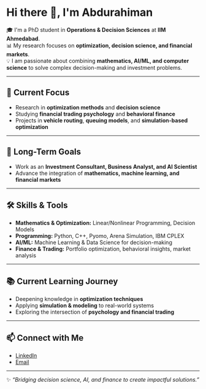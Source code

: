 # Hi there 👋, I'm Abdurahiman  

🎓 I'm a PhD student in **Operations & Decision Sciences** at **IIM Ahmedabad**.  
📊 My research focuses on **optimization, decision science, and financial markets**.  
💡 I am passionate about combining **mathematics, AI/ML, and computer science** to solve complex decision-making and investment problems.  

---

## 🔬 Current Focus
- Research in **optimization methods** and **decision science**  
- Studying **financial trading psychology** and **behavioral finance**  
- Projects in **vehicle routing**, **queuing models**, and **simulation-based optimization**  

---

## 🌱 Long-Term Goals
- Work as an **Investment Consultant, Business Analyst, and AI Scientist**  
- Advance the integration of **mathematics, machine learning, and financial markets**  

---

## 🛠️ Skills & Tools
- **Mathematics & Optimization:** Linear/Nonlinear Programming, Decision Models  
- **Programming:** Python, C++, Pyomo, Arena Simulation, IBM CPLEX  
- **AI/ML:** Machine Learning & Data Science for decision-making  
- **Finance & Trading:** Portfolio optimization, behavioral insights, market analysis  

---

## 📚 Current Learning Journey
- Deepening knowledge in **optimization techniques**  
- Applying **simulation & modeling** to real-world systems  
- Exploring the intersection of **psychology and financial trading**  

---

## 📫 Connect with Me
- [LinkedIn]([https://www.linkedin.com/](https://www.linkedin.com/in/abdurahimank009/))   
- [Email](mailto:phd24abdurahimank@iima.ac.in)  

---

✨ *“Bridging decision science, AI, and finance to create impactful solutions.”*  
